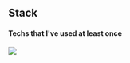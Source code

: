 ## Stack
#### Techs that I've used at least once
<img src="https://img.shields.io/badge/C-[#A8B9CC]?style=flat-square&logo=C&logoColor=#A8B9CC"/></a>
